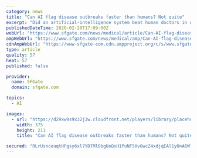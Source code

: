 ```yaml
---
category: news
title: "Can AI flag disease outbreaks faster than humans? Not quite"
excerpt: "Did an artificial-intelligence system beat human doctors in warning the world of a severe coronavirus outbreak in China? In a narrow sense, yes. But what the humans lacked in sheer speed, they more than made up in finesse."
publishedDateTime: 2020-02-20T17:09:00Z
webUrl: "https://www.sfgate.com/news/medical/article/Can-AI-flag-disease-outbreaks-faster-than-humans-15069881.php"
ampWebUrl: "https://www.sfgate.com/news/medical/amp/Can-AI-flag-disease-outbreaks-faster-than-humans-15069881.php"
cdnAmpWebUrl: "https://www-sfgate-com.cdn.ampproject.org/c/s/www.sfgate.com/news/medical/amp/Can-AI-flag-disease-outbreaks-faster-than-humans-15069881.php"
type: article
quality: 57
heat: 57
published: false

provider:
  name: SFGate
  domain: sfgate.com

topics:
  - AI

images:
  - url: "https://d29xw9s9x32j3w.cloudfront.net/players/library/placeholder.png"
    width: 375
    height: 211
    title: "Can AI flag disease outbreaks faster than humans? Not quite"

secured: "RLrUsnceuqtHPgsy6xl7YD7Ml0bgUoQsH1PuNF5Xv8wcZ4xdjqEAl1yOnA6WlauFDQENTvy0mhjDZ0Cn9AKDtDJOTSmBbXAcvaCvRjekpnmNdZi6BiD06aMSDubZaxbAyPfmC/ufO6yDlP/y/TmclbQhV7ZvMjKJ0t5yEUupu6JRMRPXh7lGpnljCcY44DERLQzN5o3pF6sg8gX5heupKKhAGu2eEl6yi2tXGeR+4dMjKxog+aIHErmAE+zOCKv9O4VlKum1g8aE1fzEbXZjj1yyPr1tGvpDpFgPI/lYGVzL6NzUw8RRTJYdLjiuWESS;ZBwTAq2d7OOKEH8TVZdW3A=="
---
```


